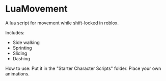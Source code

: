 # LuaMovement

A lua script for movement while shift-locked in roblox.

Includes:
- Side walking
- Sprinting
- Sliding
- Dashing

How to use:
Put it in the "Starter Character Scripts" folder.
Place your own animations.
